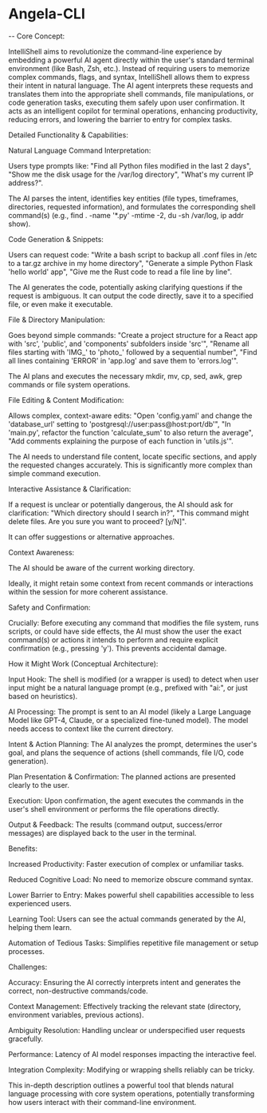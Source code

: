 # Angela-CLI
--
Core Concept:

IntelliShell aims to revolutionize the command-line experience by embedding a powerful AI agent directly within the user's standard terminal environment (like Bash, Zsh, etc.). Instead of requiring users to memorize complex commands, flags, and syntax, IntelliShell allows them to express their intent in natural language. The AI agent interprets these requests and translates them into the appropriate shell commands, file manipulations, or code generation tasks, executing them safely upon user confirmation. It acts as an intelligent copilot for terminal operations, enhancing productivity, reducing errors, and lowering the barrier to entry for complex tasks.

Detailed Functionality & Capabilities:

Natural Language Command Interpretation:

Users type prompts like: "Find all Python files modified in the last 2 days", "Show me the disk usage for the /var/log directory", "What's my current IP address?".

The AI parses the intent, identifies key entities (file types, timeframes, directories, requested information), and formulates the corresponding shell command(s) (e.g., find . -name '*.py' -mtime -2, du -sh /var/log, ip addr show).

Code Generation & Snippets:

Users can request code: "Write a bash script to backup all .conf files in /etc to a tar.gz archive in my home directory", "Generate a simple Python Flask 'hello world' app", "Give me the Rust code to read a file line by line".

The AI generates the code, potentially asking clarifying questions if the request is ambiguous. It can output the code directly, save it to a specified file, or even make it executable.

File & Directory Manipulation:

Goes beyond simple commands: "Create a project structure for a React app with 'src', 'public', and 'components' subfolders inside 'src'", "Rename all files starting with 'IMG_' to 'photo_' followed by a sequential number", "Find all lines containing 'ERROR' in 'app.log' and save them to 'errors.log'".

The AI plans and executes the necessary mkdir, mv, cp, sed, awk, grep commands or file system operations.

File Editing & Content Modification:

Allows complex, context-aware edits: "Open 'config.yaml' and change the 'database_url' setting to 'postgresql://user:pass@host:port/db'", "In 'main.py', refactor the function 'calculate_sum' to also return the average", "Add comments explaining the purpose of each function in 'utils.js'".

The AI needs to understand file content, locate specific sections, and apply the requested changes accurately. This is significantly more complex than simple command execution.

Interactive Assistance & Clarification:

If a request is unclear or potentially dangerous, the AI should ask for clarification: "Which directory should I search in?", "This command might delete files. Are you sure you want to proceed? [y/N]".

It can offer suggestions or alternative approaches.

Context Awareness:

The AI should be aware of the current working directory.

Ideally, it might retain some context from recent commands or interactions within the session for more coherent assistance.

Safety and Confirmation:

Crucially: Before executing any command that modifies the file system, runs scripts, or could have side effects, the AI must show the user the exact command(s) or actions it intends to perform and require explicit confirmation (e.g., pressing 'y'). This prevents accidental damage.

How it Might Work (Conceptual Architecture):

Input Hook: The shell is modified (or a wrapper is used) to detect when user input might be a natural language prompt (e.g., prefixed with "ai:", or just based on heuristics).

AI Processing: The prompt is sent to an AI model (likely a Large Language Model like GPT-4, Claude, or a specialized fine-tuned model). The model needs access to context like the current directory.

Intent & Action Planning: The AI analyzes the prompt, determines the user's goal, and plans the sequence of actions (shell commands, file I/O, code generation).

Plan Presentation & Confirmation: The planned actions are presented clearly to the user.

Execution: Upon confirmation, the agent executes the commands in the user's shell environment or performs the file operations directly.

Output & Feedback: The results (command output, success/error messages) are displayed back to the user in the terminal.

Benefits:

Increased Productivity: Faster execution of complex or unfamiliar tasks.

Reduced Cognitive Load: No need to memorize obscure command syntax.

Lower Barrier to Entry: Makes powerful shell capabilities accessible to less experienced users.

Learning Tool: Users can see the actual commands generated by the AI, helping them learn.

Automation of Tedious Tasks: Simplifies repetitive file management or setup processes.

Challenges:


Accuracy: Ensuring the AI correctly interprets intent and generates the correct, non-destructive commands/code.

Context Management: Effectively tracking the relevant state (directory, environment variables, previous actions).

Ambiguity Resolution: Handling unclear or underspecified user requests gracefully.

Performance: Latency of AI model responses impacting the interactive feel.

Integration Complexity: Modifying or wrapping shells reliably can be tricky.

This in-depth description outlines a powerful tool that blends natural language processing with core system operations, potentially transforming how users interact with their command-line environment.
